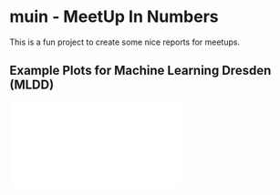 # muin - MeetUp In Numbers
This is a fun project to create some nice reports for meetups.

## Example Plots for Machine Learning Dresden (MLDD)
![growth.pdf](growth.pdf)
